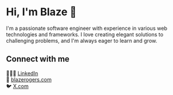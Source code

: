 # Hi, I'm Blaze 👋

I'm a passionate software engineer with experience in various web technologies and frameworks. I love creating elegant solutions to challenging problems, and I'm always eager to learn and grow.

## Connect with me

👨🏼‍💼 [LinkedIn](https://www.linkedin.com/in/blaze-rogers/)  
🏡 [blazerogers.com](httpsL//www.blazerogers.com)  
🐦 [X.com](https://www.twitter.com/blazecolby)  

